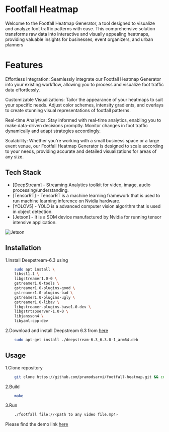
# Footfall Heatmap

Welcome to the Footfall Heatmap Generator, a tool designed to visualize and analyze foot traffic patterns with ease. This comprehensive solution transforms raw data into interactive and visually appealing heatmaps, providing valuable insights for businesses, event organizers, and urban planners

# Features
Effortless Integration: Seamlessly integrate our Footfall Heatmap Generator into your existing workflow, allowing you to process and visualize foot traffic data effortlessly.

Customizable Visualizations: Tailor the appearance of your heatmaps to suit your specific needs. Adjust color schemes, intensity gradients, and overlays to create stunning visual representations of footfall patterns.

Real-time Analytics: Stay informed with real-time analytics, enabling you to make data-driven decisions promptly. Monitor changes in foot traffic dynamically and adapt strategies accordingly.

Scalability: Whether you're working with a small business space or a large event venue, our Footfall Heatmap Generator is designed to scale according to your needs, providing accurate and detailed visualizations for areas of any size.

## Tech Stack

- [DeepStream] - Streaming Analytics toolkit for video, image, audio processing/understanding.
- [TensorRT] - TensorRT is a machine learning framework that is used to run machine learning inference on Nvidia hardware.
- [YOLOV5] - YOLO is a advanced computer vision algorithm that is used in object detection.
- [Jetson] - It is a SOM device manufactured by Nvidia for running tensor intensive application.

![Jetson](https://i.imgur.com/eCMj2EV.jpg)



## Installation

1.Install Deepstream-6.3 using 

```bash
    sudo apt install \
    libssl1.1 \
    libgstreamer1.0-0 \
    gstreamer1.0-tools \
    gstreamer1.0-plugins-good \
    gstreamer1.0-plugins-bad \
    gstreamer1.0-plugins-ugly \
    gstreamer1.0-libav \
    libgstreamer-plugins-base1.0-dev \
    libgstrtspserver-1.0-0 \
    libjansson4 \
    libyaml-cpp-dev
```

2.Download and install Deepstream 6.3 from [here]( https://catalog.ngc.nvidia.com/orgs/nvidia/resources/deepstream)
```bash
    sudo apt-get install ./deepstream-6.3_6.3.0-1_arm64.deb
```

## Usage

1.Clone repository 

```bash
    git clone https://github.com/pramodsarvi/footfall-heatmap.git && cd footfall-heatmap
```

2.Build 
```bash
    make
```

3.Run
```bash
    ./footfall file://<path to any video file.mp4>
```

Please find the demo link [here](https://www.youtube.com/watch?v=v_t77qS9gbs&t=5s)